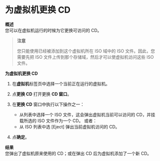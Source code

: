# 为虚拟机更换 CD

**概述**<br/>
您可以在虚拟机运行的时候为它更换可访问的 CD。

> **注意**
>
> 您只能使用已经被添加到这个虚拟机所在 ISO 域中的 ISO 文件。因此，您需要先把 ISO 文件上传到那个存储域，然后才可以使虚拟机访问这些 ISO 文件。

**为虚拟机更换 CD**
1. 在**虚拟机**标签页中选择一个当前正在运行的虚拟机。

2. 点**更换 CD** 打开更换 **CD 窗口**。

3. 在**更换 CD** 窗口中执行以下操作之一：
   * 从列表中选择一个 ISO 文件，这会弹出虚拟机当前可以访问的 CD，并挂载所选的 ISO 文件作为一个 CD。
   或者：
   * 从 ISO 列表中选 [Eject] 弹出当前虚拟机访问的 CD。

4. 点**确定**。

**结果**<br/>
您弹出了虚拟机原来使用的 CD；或在弹出 CD 后为虚拟机添加了一个新 CD。

